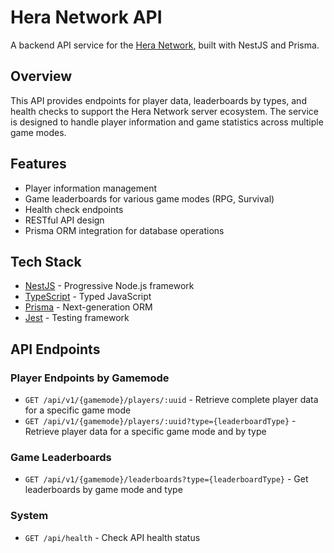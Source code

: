 # Hera Network API

A backend API service for the [Hera Network](https://heramc.net), built with NestJS and Prisma.

## Overview

This API provides endpoints for player data, leaderboards by types, and health checks to support the Hera Network server ecosystem. The service is designed to handle player information and game statistics across multiple game modes.

## Features

- Player information management
- Game leaderboards for various game modes (RPG, Survival)
- Health check endpoints
- RESTful API design
- Prisma ORM integration for database operations

## Tech Stack

- [NestJS](https://nestjs.com/) - Progressive Node.js framework
- [TypeScript](https://www.typescriptlang.org/) - Typed JavaScript
- [Prisma](https://www.prisma.io/) - Next-generation ORM
- [Jest](https://jestjs.io/) - Testing framework

## API Endpoints

### Player Endpoints by Gamemode
- `GET /api/v1/{gamemode}/players/:uuid` - Retrieve complete player data for a specific game mode 
- `GET /api/v1/{gamemode}/players/:uuid?type={leaderboardType}` - Retrieve player data for a specific game mode and by type

### Game Leaderboards
- `GET /api/v1/{gamemode}/leaderboards?type={leaderboardType}` - Get leaderboards by game mode and type

### System
- `GET /api/health` - Check API health status
